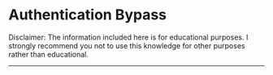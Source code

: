 # Authentication Bypass

Disclaimer: 
The information included here is for educational purposes. I strongly recommend you not to use this knowledge for other purposes rather than educational.

-------

